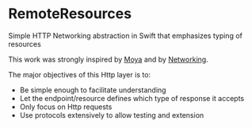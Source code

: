 # RemoteResources
Simple HTTP Networking abstraction in Swift that emphasizes typing of resources

This work was strongly inspired by [Moya](https://github.com/Moya/Moya) and by [Networking](https://github.com/bocato/Networking).

The major objectives of this Http layer is to:

- Be simple enough to facilitate understanding
- Let the endpoint/resource defines which type of response it accepts
- Only focus on Http requests
- Use protocols extensively to allow testing and extension
